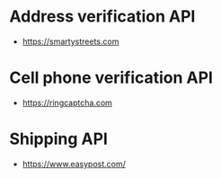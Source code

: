 # Address verification API
- https://smartystreets.com

# Cell phone verification API
- https://ringcaptcha.com

# Shipping API
- https://www.easypost.com/
